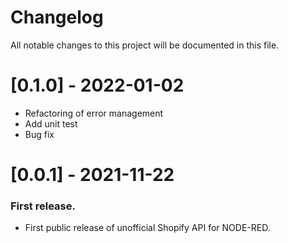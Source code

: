 # Changelog
All notable changes to this project will be documented in this file.

# [0.1.0] - 2022-01-02
- Refactoring of error management
- Add unit test
- Bug fix

# [0.0.1] - 2021-11-22
### First release.
- First public release of unofficial Shopify API for NODE-RED.